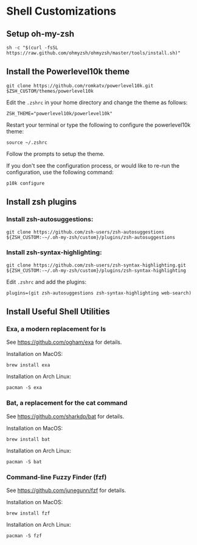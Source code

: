 # Shell Customizations

## Setup oh-my-zsh

```
sh -c "$(curl -fsSL https://raw.github.com/ohmyzsh/ohmyzsh/master/tools/install.sh)"
```

## Install the Powerlevel10k theme

```
git clone https://github.com/romkatv/powerlevel10k.git $ZSH_CUSTOM/themes/powerlevel10k
```

Edit the `.zshrc` in your home directory and change the theme as follows:

```
ZSH_THEME="powerlevel10k/powerlevel10k"
```

Restart your terminal or type the following to configure the powerlevel10k theme:

```
source ~/.zshrc
```

Follow the prompts to setup the theme.

If you don't see the configuration process, or would like to re-run the configuration, use the following command:

```
p10k configure
```

## Install zsh plugins

### Install zsh-autosuggestions:

```
git clone https://github.com/zsh-users/zsh-autosuggestions ${ZSH_CUSTOM:-~/.oh-my-zsh/custom}/plugins/zsh-autosuggestions
```

### Install zsh-syntax-highlighting:

```
git clone https://github.com/zsh-users/zsh-syntax-highlighting.git ${ZSH_CUSTOM:-~/.oh-my-zsh/custom}/plugins/zsh-syntax-highlighting
```

Edit `.zshrc` and add the plugins:

```
plugins=(git zsh-autosuggestions zsh-syntax-highlighting web-search)
```

## Install Useful Shell Utilities

### Exa, a modern replacement for ls

See https://github.com/ogham/exa for details.

Installation on MacOS:

```
brew install exa
```

Installation on Arch Linux:

```
pacman -S exa
```

### Bat, a replacement for the cat command

See https://github.com/sharkdp/bat for details.

Installation on MacOS:

```
brew install bat
```

Installation on Arch Linux:

```
pacman -S bat
```

### Command-line Fuzzy Finder (fzf)

See https://github.com/junegunn/fzf for details.

Installation on MacOS:

```
brew install fzf
```

Installation on Arch Linux:

```
pacman -S fzf
```
